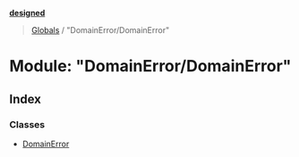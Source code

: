 **[designed](tsdoc/README.md)**

> [Globals](tsdoc/globals.md) / "DomainError/DomainError"

# Module: "DomainError/DomainError"

## Index

### Classes

* [DomainError](tsdoc/classes/_domainerror_domainerror_.domainerror.md)
